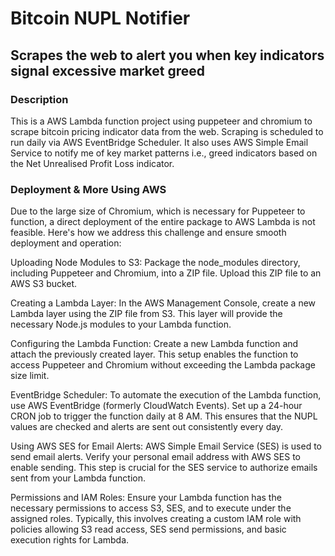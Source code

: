 # Bitcoin NUPL Notifier #

## Scrapes the web to alert you when key indicators signal excessive market greed ##


### Description ###

This is a AWS Lambda function project using puppeteer and chromium to scrape bitcoin pricing indicator data from the web. 
Scraping is scheduled to run daily via AWS EventBridge Scheduler.
It also uses AWS Simple Email Service to notify me of key market patterns i.e., greed indicators based on the Net Unrealised Profit Loss indicator.


### Deployment & More Using AWS ###

Due to the large size of Chromium, which is necessary for Puppeteer to function, a direct deployment of the entire package to AWS Lambda is not feasible. Here's how we address this challenge and ensure smooth deployment and operation:


Uploading Node Modules to S3:
Package the node_modules directory, including Puppeteer and Chromium, into a ZIP file.
Upload this ZIP file to an AWS S3 bucket.

Creating a Lambda Layer:
In the AWS Management Console, create a new Lambda layer using the ZIP file from S3. This layer will provide the necessary Node.js modules to your Lambda function.

Configuring the Lambda Function:
Create a new Lambda function and attach the previously created layer. This setup enables the function to access Puppeteer and Chromium without exceeding the Lambda package size limit.

EventBridge Scheduler:
To automate the execution of the Lambda function, use AWS EventBridge (formerly CloudWatch Events).
Set up a 24-hour CRON job to trigger the function daily at 8 AM. This ensures that the NUPL values are checked and alerts are sent out consistently every day.

Using AWS SES for Email Alerts:
AWS Simple Email Service (SES) is used to send email alerts.
Verify your personal email address with AWS SES to enable sending. This step is crucial for the SES service to authorize emails sent from your Lambda function.

Permissions and IAM Roles:
Ensure your Lambda function has the necessary permissions to access S3, SES, and to execute under the assigned roles. Typically, this involves creating a custom IAM role with policies allowing S3 read access, SES send permissions, and basic execution rights for Lambda.
